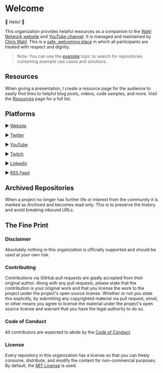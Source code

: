 # Welcome

👋 Hello! 👋

This organization provides helpful resources as a companion to the [Wahl Network website](https://wahlnetwork.com) and [YouTube channel](https://www.youtube.com/c/WahlnetworkPage). It is managed and maintained by [Chris Wahl](https://twitter.com/ChrisWahl). This is a [safe, welcoming place](COC.md) in which all participants are treated with respect and dignity.

> Note: You can use the [example](https://github.com/search?q=topic%3Aexample+org%3AWahlNetwork&type=Repositories) topic to search for repositories containing example use cases and solutions.

## Resources

When giving a presentation, I create a resource page for the audience to easily find links to helpful blog posts, videos, code samples, and more. Visit the [Resources](/resources) page for a full list.

## Platforms

:arrow_forward: [Website](https://wahlnetwork.com/)

:arrow_forward: [Twitter](https://twitter.com/ChrisWahl)

:arrow_forward: [YouTube](https://www.youtube.com/c/WahlnetworkPage)

:arrow_forward: [Twitch](https://www.twitch.tv/wahlnetwork)

:arrow_forward: [LinkedIn](https://www.linkedin.com/in/wahlchris/)

:arrow_forward: [RSS Feed](https://wahlnetwork.com/feed/)

## Archived Repositories

When a project no longer has further life or interest from the community it is marked as _Archived_ and becomes read only. This is to preserve the history and avoid breaking inbound URLs.

## The Fine Print

### Disclaimer

Absolutely nothing in this organization is officially supported and should be used at your own risk.

### Contributing

Contributions via GitHub pull requests are gladly accepted from their original author. Along with any pull requests, please state that the contribution is your original work and that you license the work to the project under the project's open source license. Whether or not you state this explicitly, by submitting any copyrighted material via pull request, email, or other means you agree to license the material under the project's open source license and warrant that you have the legal authority to do so.

### Code of Conduct

All contributors are expected to abide by the [Code of Conduct](COC.md).

### License

Every repository in this organization has a license so that you can freely consume, distribute, and modify the content for non-commercial purposes. By default, the [MIT License](https://opensource.org/licenses/MIT) is used.
